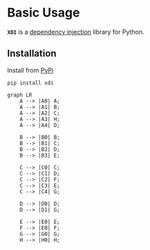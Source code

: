 # Basic Usage


**`XDI`** is a [dependency injection](https://en.wikipedia.org/wiki/Dependency_injection) library for Python.



## Installation

Install from [PyPi](https://pypi.org/project/xdi/)

```shell
pip install xdi
```

``` mermaid
graph LR
    A --> |A0| A;
    A --> |A1| B;
    A --> |A2| C;
    A --> |A3| H;
    A --> |A4| D;

    B --> |B0| B;
    B --> |B1| C;
    B --> |B2| D;
    B --> |B3| E;

    C --> |C0| C;
    C --> |C1| D;
    C --> |C2| F;
    C --> |C3| E;
    C --> |C4| G;

    D --> |D0| D;
    D --> |D1| G;

    E --> |E0| E;
    F --> |E0| F;
    G --> |G0| G;
    H --> |H0| H;

```

